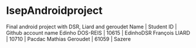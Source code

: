 # IsepAndroidproject
Final android project with DSR, Liard and geroudet
Name | Student ID | Github account name
Edinho DOS-REIS | 10615 | EdinhoDSR
François LIARD | 10710 | Pacdac
Mathias Geroudet | 61059 | Sazere
